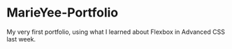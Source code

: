 # MarieYee-Portfolio

My very first portfolio, using what I learned about Flexbox in Advanced CSS last week.